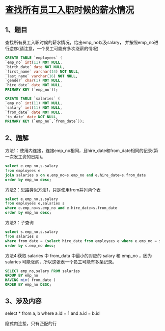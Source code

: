 # [查找所有员工入职时候的薪水情况](https://www.nowcoder.com/practice/23142e7a23e4480781a3b978b5e0f33a?tpId=82&&tqId=29758&rp=1&ru=/ta/sql&qru=/ta/sql/question-ranking)

## 1、题目

查找所有员工入职时候的薪水情况，给出emp_no以及salary， 并按照emp_no进行逆序(请注意，一个员工可能有多次涨薪的情况)

```sql
CREATE TABLE `employees` (
`emp_no` int(11) NOT NULL,
`birth_date` date NOT NULL,
`first_name` varchar(14) NOT NULL,
`last_name` varchar(16) NOT NULL,
`gender` char(1) NOT NULL,
`hire_date` date NOT NULL,
PRIMARY KEY (`emp_no`));

CREATE TABLE `salaries` (
`emp_no` int(11) NOT NULL,
`salary` int(11) NOT NULL,
`from_date` date NOT NULL,
`to_date` date NOT NULL,
PRIMARY KEY (`emp_no`,`from_date`));
```

## 2、题解

方法1：使用内连接，连接emp_no相同，且hire_date和from_date相同的记录(第一次发工资的日期)。

```sql
select e.emp_no,s.salary 
from employees e 
join salaries s on e.emp_no=s.emp_no and e.hire_date=s.from_date
order by emp_no desc;
```

方法2：思路类似方法1，只是使用from并列两个表

```sql
select e.emp_no,s.salary 
from employees e,salaries s
where e.emp_no=s.emp_no and e.hire_date=s.from_date
order by emp_no desc;
```

方法3：子查询

```sql
select s.emp_no,s.salary 
from salaries s
where from_date = (select hire_date from employees e where e.emp_no = s.emp_no)
order by s.emp_no desc;
```

方法4:获取 salaries 中 from_data 中最小的对应的 salary 和 emp_no ，因为 salaries 可能涨薪，所以这张表一个员工可能有多条记录。

```sql
SELECT emp_no,salary FROM salaries 
GROUP BY emp_no 
HAVING min( from_date ) 
ORDER BY emp_no DESC;
```

## 3、涉及内容

select * from a, b where a.id = 1 and a.id = b.id

隐式内连接，只有匹配的行